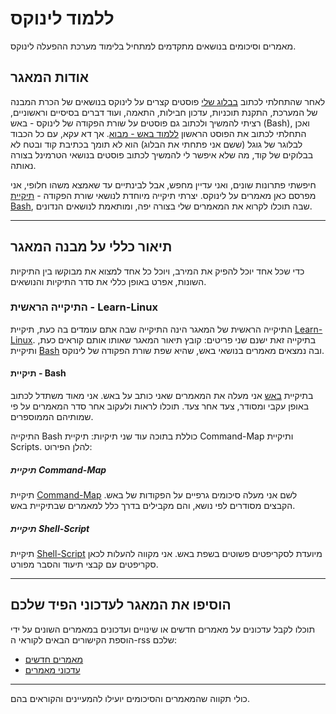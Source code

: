 # ללמוד לינוקס
מאמרים וסיכומים בנושאים מתקדמים למתחיל בלימוד מערכת ההפעלה לינוקס.

## אודות המאגר
לאחר שהתחלתי לכתוב [בבלוג שלי](https://linuxuserstip.blogspot.com) פוסטים קצרים על לינוקס בנושאים של הכרת המבנה של המערכת, התקנת תוכניות, עדכון חבילות, התאמה, ועוד דברים בסיסיים וראשוניים, רציתי להמשיך ולכתוב גם פוסטים על שורת הפקודה של לינוקס - באש (Bash), ואכן התחלתי לכתוב את הפוסט הראשון [ללמוד באש - מבוא](https://linuxuserstip.blogspot.com/2024/05/bash_28.html). אך דא עקא, עם כל הכבוד לבלוגר של גוגל (ששם אני פתחתי את הבלוג) הוא לא תומך בכתיבת קוד ובטח לא בבלוקים של קוד, מה שלא איפשר לי להמשיך לכתוב פוסטים בנושאי הטרמינל בצורה נאותה.

חיפשתי פתרונות שונים, ואני עדיין מחפש, אבל לבינתיים עד שאמצא משהו חלופי, אני מפרסם כאן מאמרים על לינוקס. יצרתי תיקייה מיוחדת לנושאי שורת הפקודה - [תיקיית Bash](https://github.com/Nachmen-Kurtz/Learn-Linux/tree/main/Bash), שבה תוכלו לקרוא את המאמרים שלי בצורה יפה, ומותאמת לנושאים הנדונים.

---

## תיאור כללי על מבנה המאגר
כדי שכל אחד יוכל להפיק את המירב, ויוכל כל אחד למצוא את מבוקשו בין התיקיות השונות, אפרט באופן כללי את סדר התיקיות והנושאים.

### התיקייה הראשית - Learn-Linux
התיקייה הראשית של המאגר הינה התיקייה שבה אתם עומדים בה כעת, תיקיית [Learn-Linux](https://github.com/Nachmen-Kurtz/Learn-Linux). בתיקייה זאת ישנם שני פריטים: קובץ תיאור המאגר שאותו אותם קוראים כעת, ותיקיית [Bash](https://github.com/Nachmen-Kurtz/Learn-Linux/tree/main/Bash) ובה נמצאים מאמרים בנושאי באש, שהיא שפת שורת הפקודה של לינוקס.

#### תיקיית - Bash
בתיקיית [באש](https://github.com/Nachmen-Kurtz/Learn-Linux/tree/main/Bash) אני מעלה את המאמרים שאני כותב על באש. אני מאוד משתדל לכתוב באופן עקבי ומסודר, צעד אחר צעד.  תוכלו לראות ולעקוב אחר סדר המאמרים על פי שמותיהם הממוספרים. 

התיקייה Bash כוללת בתוכה עוד שני תיקיות: תיקיית Command-Map ותיקיית Scripts. להלן הפירוט:

##### תיקיית Command-Map
תיקיית [Command-Map](https://github.com/Nachmen-Kurtz/Learn-Linux/tree/main/Bash/Command-Map) לשם אני מעלה סיכומים גרפיים על הפקודות של באש. הקבצים מסודרים לפי נושא, והם מקבילים בדרך כלל למאמרים שבתיקיית באש.

##### תיקיית Shell-Script
תיקיית [Shell-Script](https://github.com/Nachmen-Kurtz/Learn-Linux/tree/main/Bash/Shell-Script) מיועדת לסקריפטים פשוטים בשפת באש. אני מקווה להעלות לכאן סקריפטים עם קבצי תיעוד והסבר מפורט.

---

## הוסיפו את המאגר לעדכוני הפיד שלכם
תוכלו לקבל עדכונים על מאמרים חדשים או שינויים ועדכונים במאמרים השונים על ידי הוספת הקישורים הבאים לקוראי ה-rss שלכם:

- [מאמרים חדשים](https://github.com/Nachmen-Kurtz/Learn-Linux/releases.atom)
- [עדכוני מאמרים](https://github.com/Nachmen-Kurtz/Learn-Linux/commits/main.atom)

---

כולי תקווה שהמאמרים והסיכומים יועילו להמעיינים והקוראים בהם.
